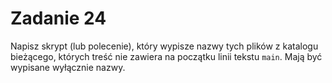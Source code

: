 # Zadanie 24

Napisz skrypt (lub polecenie), który wypisze nazwy tych plików z katalogu bieżącego, których treść nie zawiera na początku linii tekstu `main`. Mają być wypisane wyłącznie nazwy.
